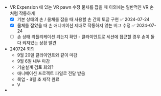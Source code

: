 - VR Expension 에 있는 VR pawn 수정 물체를 잡을 때 이외에는 일반적인 VR 손 처럼 작동하게 
  - [x] 기본 상태의 손  / 물체를 잡을 때 사용할 손 간의 토글 구현 ✅ 2024-07-24
  - [x] 물체를 잡았을 때 손 애니메이션 제대로 작동하지 않는 버그 수정 ✅ 2024-07-24
  - [ ] 손 상태 리플리케이션 되는지 확인 
        - 클라이언트로 세션에 접근할 경우 손이 둘 다 켜져있는 상황 발견

- 240724 회의
  - 9월 20일 클라이언트와 같이 마감
  - 9월 6일 내부 마감 
  - 기술설계 검토 회의?
  - 애니메이션 프로젝트 파일로 전달 받음 
  - 목업 - 8월 초 제작 완료
  - V
- 